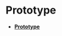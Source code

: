 # Prototype

* **[Prototype](https://xd.adobe.com/view/e43dc948-d9c4-4356-8e59-9a03fb1c693d-b16e/?fullscreen&hints=off)** 
